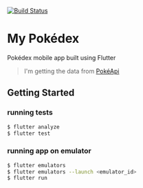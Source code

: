 [![Build Status](https://travis-ci.com/brunopinheiro/my_pokedex.svg?branch=master)](https://travis-ci.com/brunopinheiro/my_pokedex)

# My Pokédex
Pokédex mobile app built using Flutter

> I'm getting the data from [PokéApi](https://pokeapi.co)

## Getting Started
### running tests
```sh
$ flutter analyze
$ flutter test
```

### running app on emulator
```sh
$ flutter emulators
$ flutter emulators --launch <emulator_id>
$ flutter run
```
